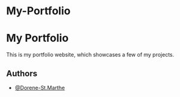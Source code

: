 # My-Portfolio

# My Portfolio

This is my portfolio website, which showcases a few of my projects.


## Authors

- [@Dorene-St.Marthe](https://github.com/Dorene-StMarthe)

